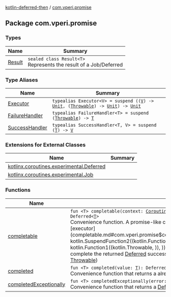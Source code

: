 [kotlin-deferred-then](../index.md) / [com.vperi.promise](./index.md)

## Package com.vperi.promise

### Types

| Name | Summary |
|---|---|
| [Result](-result/index.md) | `sealed class Result<T>`<br>Represents the result of a Job/Deferred |

### Type Aliases

| Name | Summary |
|---|---|
| [Executor](-executor.md) | `typealias Executor<V> = suspend ((`[`V`](-executor.md#V)`) -> `[`Unit`](https://kotlinlang.org/api/latest/jvm/stdlib/kotlin/-unit/index.html)`, (`[`Throwable`](https://kotlinlang.org/api/latest/jvm/stdlib/kotlin/-throwable/index.html)`) -> `[`Unit`](https://kotlinlang.org/api/latest/jvm/stdlib/kotlin/-unit/index.html)`) -> `[`Unit`](https://kotlinlang.org/api/latest/jvm/stdlib/kotlin/-unit/index.html) |
| [FailureHandler](-failure-handler.md) | `typealias FailureHandler<T> = suspend (`[`Throwable`](https://kotlinlang.org/api/latest/jvm/stdlib/kotlin/-throwable/index.html)`) -> `[`T`](-failure-handler.md#T) |
| [SuccessHandler](-success-handler.md) | `typealias SuccessHandler<T, V> = suspend (`[`T`](-success-handler.md#T)`) -> `[`V`](-success-handler.md#V) |

### Extensions for External Classes

| Name | Summary |
|---|---|
| [kotlinx.coroutines.experimental.Deferred](kotlinx.coroutines.experimental.-deferred/index.md) |  |
| [kotlinx.coroutines.experimental.Job](kotlinx.coroutines.experimental.-job/index.md) |  |

### Functions

| Name | Summary |
|---|---|
| [completable](completable.md) | `fun <T> completable(context: `[`CoroutineContext`](https://kotlinlang.org/api/latest/jvm/stdlib/kotlin.coroutines.experimental/-coroutine-context/index.html)` = DefaultDispatcher, executor: `[`Executor`](-executor.md)`<`[`T`](completable.md#T)`>): Deferred<`[`T`](completable.md#T)`>`<br>Convenience function. A promise-like constructor that returns a [Deferred](#). The single parameter [executor](completable.md#com.vperi.promise$completable(kotlin.coroutines.experimental.CoroutineContext, kotlin.SuspendFunction2((kotlin.Function1((com.vperi.promise.completable.T, kotlin.Unit)), kotlin.Function1((kotlin.Throwable, )), )))/executor) is called immediately with two functions that complete the returned [Deferred](#) successfully with a value of type [T](completable.md#T) (or exceptionally with a [Throwable](https://kotlinlang.org/api/latest/jvm/stdlib/kotlin/-throwable/index.html)) |
| [completed](completed.md) | `fun <T> completed(value: `[`T`](completed.md#T)`): Deferred<`[`T`](completed.md#T)`>`<br>Convenience function that returns a already completed [Deferred](#) |
| [completedExceptionally](completed-exceptionally.md) | `fun <T> completedExceptionally(error: `[`Throwable`](https://kotlinlang.org/api/latest/jvm/stdlib/kotlin/-throwable/index.html)`): Deferred<`[`T`](completed-exceptionally.md#T)`>`<br>Convenience function that returns a [Deferred](#) that is already completed exceptionally with [error](completed-exceptionally.md#com.vperi.promise$completedExceptionally(kotlin.Throwable)/error) |
